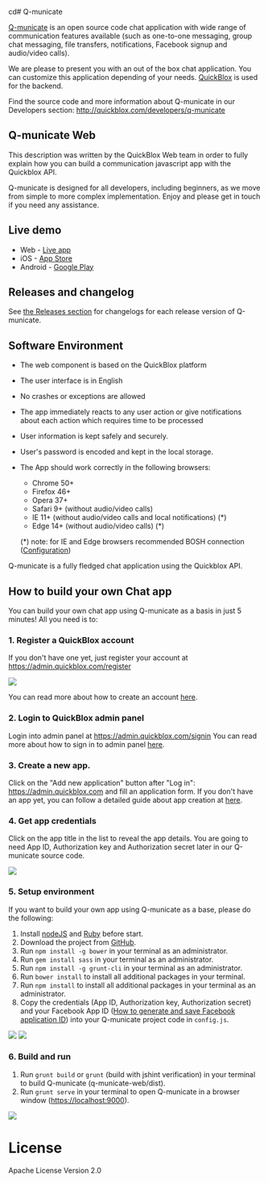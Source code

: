 cd# Q-municate

[Q-municate](https://q-municate.com) is an open source code chat application with wide range of communication features available (such as one-to-one messaging, group chat messaging, file transfers, notifications, Facebook signup and audio/video calls).

We are please to present you with an out of the box chat application. You can customize this application depending of your needs. [QuickBlox](https://quickblox.com) is used for the backend.

Find the source code and more information about Q-municate in our Developers section: <http://quickblox.com/developers/q-municate>

## Q-municate Web

This description was written by the QuickBlox Web team in order to fully explain how you can build a communication javascript app with the Quickblox API.

Q-municate is designed for all developers, including beginners, as we move from simple to more complex implementation. Enjoy and please get in touch if you need any assistance.

## Live demo

- Web - [Live app](https://qm.quickblox.com/)
- iOS - [App Store](https://itunes.apple.com/us/app/q-municate/id909698517?mt=8)
- Android - [Google Play](https://play.google.com/store/apps/details?id=com.quickblox.q_municate)

## Releases and changelog
See [the Releases section](https://github.com/QuickBlox/q-municate-web/releases) for changelogs for each release version of Q-municate.

## Software Environment

- The web component is based on the QuickBlox platform
- The user interface is in English
- No crashes or exceptions are allowed
- The app immediately reacts to any user action or give notifications about each action which requires time to be processed
- User information is kept safely and securely.

- User's password is encoded and kept in the local storage.

- The App should work correctly in the following browsers:

  - Chrome 50+
  - Firefox 46+
  - Opera 37+
  - Safari 9+ (without audio/video calls)
  - IE 11+ (without audio/video calls and local notifications) (\*)
  - Edge 14+ (without audio/video calls) (\*)

  (\*) note: for IE and Edge browsers recommended BOSH connection ([Configuration](http://quickblox.com/developers/Javascript#Configuration))

Q-municate is a fully fledged chat application using the Quickblox API.

## How to build your own Chat app

You can build your own chat app using Q-municate as a basis in just 5 minutes! All you need is to:

### 1\. Register a QuickBlox account

If you don't have one yet, just register your account at <https://admin.quickblox.com/register>

![](http://quickblox.com/developers/images/7/70/Register_your_account.jpg)

You can read more about how to create an account [here](https://quickblox.com/developers/5_Minute_Guide#Create_your_QuickBlox_account).

### 2\. Login to QuickBlox admin panel

Login into admin panel at <https://admin.quickblox.com/signin> You can read more about how to sign in to admin panel [here](https://quickblox.com/developers/5_Minute_Guide#Sign_in_to_the_admin_panel).

### 3\. Create a new app.

Click on the "Add new application" button after "Log in": <https://admin.quickblox.com> and fill an application form. If you don't have an app yet, you can follow a detailed guide about app creation at [here](https://quickblox.com/developers/5_Minute_Guide#Create_an_app_in_the_admin_panel).

### 4\. Get app credentials

Click on the app title in the list to reveal the app details. You are going to need App ID, Authorization key and Authorization secret later in our Q-municate source code.

![](https://quickblox.com/developers/images/e/e3/Info_about_app.jpg)

### 5\. Setup environment

If you want to build your own app using Q-municate as a base, please do the following:

1. Install [nodeJS](https://nodejs.org/en/download/) and [Ruby](https://www.ruby-lang.org/en/downloads) before start.
2. Download the project from [GitHub](https://github.com/QuickBlox/q-municate-web/archive/master.zip).
3. Run `npm install -g bower` in your terminal as an administrator.
4. Run `gem install sass` in your terminal as an administrator.
5. Run `npm install -g grunt-cli` in your terminal as an administrator.		
6. Run `bower install` to install all additional packages in your terminal.		
7. Run `npm install` to install all additional packages in your terminal as an administrator.		
8. Copy the credentials (App ID, Authorization key, Authorization secret) and your Facebook App ID ([How to generate and save Facebook application ID](https://quickblox.com/developers/How_to_generate_and_save_Facebook_application_ID)) into your Q-municate project code in `config.js`.

![](https://quickblox.com/developers/images/9/95/Js_qm_project.png)
![](https://quickblox.com/developers/images/0/05/Endpoints.png)

### 6\. Build and run

1. Run `grunt build` or `grunt` (build with jshint verification) in your terminal to build Q-municate (q-municate-web/dist).
2. Run `grunt serve` in your terminal to open Q-municate in a browser window (<https://localhost:9000>).

![](https://quickblox.com/developers/images/7/7b/Gruntserve.jpg)

# License

Apache License Version 2.0
